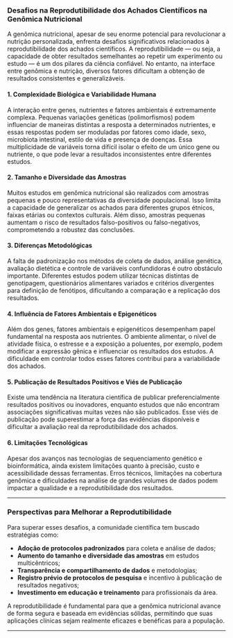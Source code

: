 
### Desafios na Reprodutibilidade dos Achados Científicos na Genômica Nutricional

A genômica nutricional, apesar de seu enorme potencial para revolucionar a nutrição personalizada, enfrenta desafios significativos relacionados à reprodutibilidade dos achados científicos. A reprodutibilidade — ou seja, a capacidade de obter resultados semelhantes ao repetir um experimento ou estudo — é um dos pilares da ciência confiável. No entanto, na interface entre genômica e nutrição, diversos fatores dificultam a obtenção de resultados consistentes e generalizáveis.

#### 1. **Complexidade Biológica e Variabilidade Humana**

A interação entre genes, nutrientes e fatores ambientais é extremamente complexa. Pequenas variações genéticas (polimorfismos) podem influenciar de maneiras distintas a resposta a determinados nutrientes, e essas respostas podem ser moduladas por fatores como idade, sexo, microbiota intestinal, estilo de vida e presença de doenças. Essa multiplicidade de variáveis torna difícil isolar o efeito de um único gene ou nutriente, o que pode levar a resultados inconsistentes entre diferentes estudos.

#### 2. **Tamanho e Diversidade das Amostras**

Muitos estudos em genômica nutricional são realizados com amostras pequenas e pouco representativas da diversidade populacional. Isso limita a capacidade de generalizar os achados para diferentes grupos étnicos, faixas etárias ou contextos culturais. Além disso, amostras pequenas aumentam o risco de resultados falso-positivos ou falso-negativos, comprometendo a robustez das conclusões.

#### 3. **Diferenças Metodológicas**

A falta de padronização nos métodos de coleta de dados, análise genética, avaliação dietética e controle de variáveis confundidoras é outro obstáculo importante. Diferentes estudos podem utilizar técnicas distintas de genotipagem, questionários alimentares variados e critérios divergentes para definição de fenótipos, dificultando a comparação e a replicação dos resultados.

#### 4. **Influência de Fatores Ambientais e Epigenéticos**

Além dos genes, fatores ambientais e epigenéticos desempenham papel fundamental na resposta aos nutrientes. O ambiente alimentar, o nível de atividade física, o estresse e a exposição a poluentes, por exemplo, podem modificar a expressão gênica e influenciar os resultados dos estudos. A dificuldade em controlar todos esses fatores contribui para a variabilidade dos achados.

#### 5. **Publicação de Resultados Positivos e Viés de Publicação**

Existe uma tendência na literatura científica de publicar preferencialmente resultados positivos ou inovadores, enquanto estudos que não encontram associações significativas muitas vezes não são publicados. Esse viés de publicação pode superestimar a força das evidências disponíveis e dificultar a avaliação real da reprodutibilidade dos achados.

#### 6. **Limitações Tecnológicas**

Apesar dos avanços nas tecnologias de sequenciamento genético e bioinformática, ainda existem limitações quanto à precisão, custo e acessibilidade dessas ferramentas. Erros técnicos, limitações na cobertura genômica e dificuldades na análise de grandes volumes de dados podem impactar a qualidade e a reprodutibilidade dos resultados.

---

### **Perspectivas para Melhorar a Reprodutibilidade**

Para superar esses desafios, a comunidade científica tem buscado estratégias como:

- **Adoção de protocolos padronizados** para coleta e análise de dados;
- **Aumento do tamanho e diversidade das amostras** em estudos multicêntricos;
- **Transparência e compartilhamento de dados** e metodologias;
- **Registro prévio de protocolos de pesquisa** e incentivo à publicação de resultados negativos;
- **Investimento em educação e treinamento** para profissionais da área.

A reprodutibilidade é fundamental para que a genômica nutricional avance de forma segura e baseada em evidências sólidas, permitindo que suas aplicações clínicas sejam realmente eficazes e benéficas para a população.

---
```